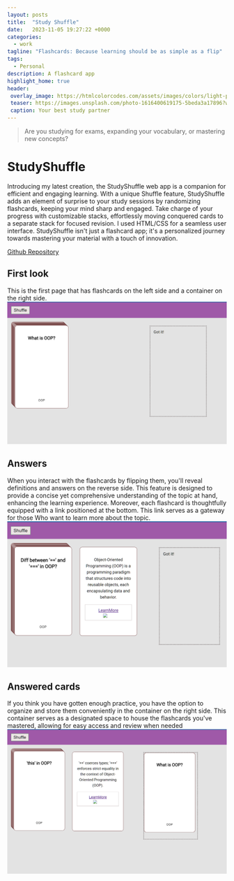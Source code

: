 ```yaml
---
layout: posts
title:  "Study Shuffle"
date:   2023-11-05 19:27:22 +0000
categories: 
  - work
tagline: "Flashcards: Because learning should be as simple as a flip"
tags:
  - Personal
description: A flashcard app
highlight_home: true
header:
 overlay_image: https://htmlcolorcodes.com/assets/images/colors/light-purple-color-solid-background-1920x1080.png
 teaser: https://images.unsplash.com/photo-1616400619175-5beda3a17896?w=500&auto=format&fit=crop&q=60&ixlib=rb-4.0.3&ixid=M3wxMjA3fDB8MHxzZWFyY2h8MTF8fHN0dWR5fGVufDB8fDB8fHww
 caption: Your best study partner
---
```


> Are you studying for exams, expanding your vocabulary, or mastering new concepts? 


# StudyShuffle
Introducing my latest creation, the StudyShuffle web app is a companion for efficient and engaging learning. With a unique Shuffle feature, StudyShuffle adds an element of surprise to your study sessions by randomizing flashcards, keeping your mind sharp and engaged. Take charge of your progress with customizable stacks, effortlessly moving conquered cards to a separate stack for focused revision. I used HTML/CSS for a seamless user interface. StudyShuffle isn't just a flashcard app; it's a personalized journey towards mastering your material with a touch of innovation.

[Github Repository](https://github.com/Meronats/Flash-cards-)

## First look
This is the first page that has flashcards on the left side and a container on the right side.
![FirstLook](/assets/images/Screenshot%202023-11-10%20231143.png)
## Answers
When you interact with the flashcards by flipping them, you'll reveal definitions and answers on the reverse side. This feature is designed to provide a concise yet comprehensive understanding of the topic at hand, enhancing the learning experience. Moreover, each flashcard is thoughtfully equipped with a link positioned at the bottom. This link serves as a gateway for those Who want to learn more about the topic.
![Flipping](/assets/images/Screenshot%202023-11-10%20231159.png)
## Answered cards
If you think you have gotten enough practice, you have the option to organize and store them conveniently in the container on the right side. This container serves as a designated space to house the flashcards you've mastered, allowing for easy access and review when needed
![Got it!](/assets/images/Screenshot%202023-11-10%20231245.png)

